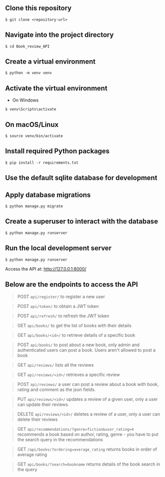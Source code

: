 ## Clone this repository

``$ git clone <repository-url>``

## Navigate into the project directory
  
``$ cd Book_review_API``

## Create a virtual environment
  
``$ python -m venv venv``

## Activate the virtual environment
- On Windows
  
``$ venv\Scripts\activate``

## On macOS/Linux
  
``$ source venv/bin/activate``

## Install required Python packages
  
``$ pip install -r requirements.txt``

## Use the default sqlite database for development

## Apply database migrations
  
``$ python manage.py migrate``

## Create a superuser to interact with the database

``$ python manage.py runserver``

## Run the local development server
  
``$ python manage.py runserver``

Access the API at: http://127.0.0.1:8000/

## Below are the endpoints to access the API

> POST `api/register/`  to register a new user

> POST `api/token/` to obtain a JWT token

> POST `api/refresh/` to refresh the JWT token

> GET `api/books/` to get the list of books with their details

> GET `api/books/<id>/` to retrieve details of a specific book

> POST `api/books/` to post about a new book, only admin and authenticated users can post a book. Users aren't allowed to post a book

> GET `api/reviews/` lists all the reviews

> GET `api/reviews/<id>/` retrieves a specific review

> POST `api/reviews/` a user can post a review about a book with book, rating and comment as the json fields.

> PUT `api/reviews/<id>/` updates a review of a given user, only a user can update their reviews

> DELETE `api/reviews/<id>/` deletes a review of a user, only a user can delete their reviews

> GET `api/recommendations/?genre=fiction&user_rating=4` recommends a book based on author, rating, genre - you have to put the search query in the recommendations

> GET `/api/books/?ordering=average_rating` returns books in order of average rating

> GET `api/books/?search=bookname` returns details of the book search in the query







